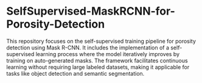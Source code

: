# SelfSupervised-MaskRCNN-for-Porosity-Detection

This repository focuses on the self-supervised training pipeline for porosity detection using Mask R-CNN. It includes the implementation of a self-supervised learning process where the model iteratively improves by training on auto-generated masks. The framework facilitates continuous learning without requiring large labeled datasets, making it applicable for tasks like object detection and semantic segmentation.
